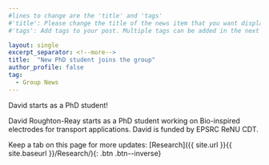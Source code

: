 ```yaml
---
#lines to change are the 'title' and 'tags'
#'title': Please change the title of the news item that you want displayed on the page 'News'
#'tags': Add tags to your post. Multiple tags can be added in the next line. The current list shows the ones already on the website. If your desired tag matches these then please retain, otherwise you can add more. Please make sure of the letter case; we would not want repeats like 'jobs' and 'jobs'

layout: single
excerpt_separator: <!--more-->
title:  "New PhD student joins the group"
author_profile: false		
tag: 							
  - Group News
---
```


David starts as a PhD student!

<!--more-->

David Roughton-Reay starts as a PhD student working on Bio-inspired electrodes for transport applications. David is funded by EPSRC ReNU CDT. 

Keep a tab on this page for more updates: [Research]({{ site.url }}{{ site.baseurl }}/Research/){: .btn .btn--inverse}
